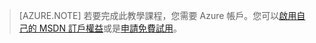 > [AZURE.NOTE]
> 若要完成此教學課程，您需要 Azure 帳戶。您可以<a href="http://www.windowsazure.com/pricing/member-offers/msdn-benefits-details/" target="_blank">啟用自己的 MSDN 訂戶權益</a>或是<a href="http://www.windowsazure.com/pricing/free-trial/" target="_blank">申請免費試用</a>。

<!-----HONumber=July15_HO4-->